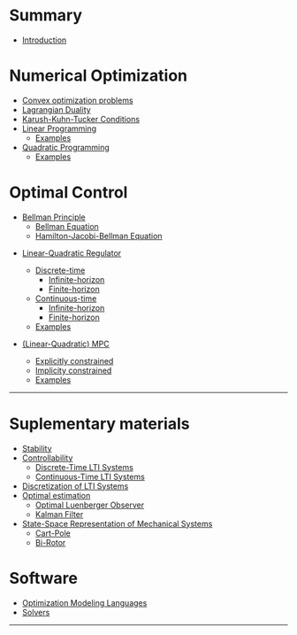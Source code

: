 # Summary

- [Introduction](Introduction.md)

# Numerical Optimization
- [Convex optimization problems](OPT-Intro.md)
- [Lagrangian Duality](Duality.md)
- [Karush-Kuhn-Tucker Conditions](KKT.md)
- [Linear Programming](LP.md)
  - [Examples](LP-Examples.md)
- [Quadratic Programming](QP.md)
  - [Examples](QP-Examples.md)
<!-- - [Non-Linear Programming]() -->
  <!-- - [Examples](NLP-Examples.md) -->

# Optimal Control
- [Bellman Principle](Bellman.md)
  - [Bellman Equation](BellmanEqn.md)
  - [Hamilton-Jacobi-Bellman Equation](HJB.md)
<!-- - [Pontryagin's Minimum Principle](PMP.md) -->
  <!-- - [Hamilton's Equations](HamiltonsEquations.md) -->
- [Linear-Quadratic Regulator](LQR.md)
  - [Discrete-time]()
    - [Infinite-horizon](LQR-DT-IH.md)
    - [Finite-horizon](LQR-DT-FH.md)
  - [Continuous-time]()
    - [Infinite-horizon](LQR-CT-IH.md)
    - [Finite-horizon](LQR-CT-FH.md)
  - [Examples]()

- [(Linear-Quadratic) MPC](MPC.md)
  - [Explicitly constrained](MPC-Direct.md)
    <!-- - [Reference Tracking](MPC-Direct-Tracking.md) -->
  - [Implicity constrained](MPC-Indirect.md)
  - [Examples](MPC-Examples.md)

---

# Suplementary materials
- [Stability]()
- [Controllability](Controllability.md)
  - [Discrete-Time LTI Systems](LTI-DT-Controllability.md)
  - [Continuous-Time LTI Systems](LTI-CT-Controllability.md)
- [Discretization of LTI Systems](LTI-Discretization.md)
- [Optimal estimation]()
  - [Optimal Luenberger Observer](OptimalLuenbergerObserver.md)
  - [Kalman Filter](KF.md)
- [State-Space Representation of Mechanical Systems](EoM.md)
  - [Cart-Pole](CartPoleEoM.md)
  - [Bi-Rotor](BiRotorEoM.md)

# Software
- [Optimization Modeling Languages](OptimizationModelingLanguages.md)
- [Solvers](Solvers.md)

---
